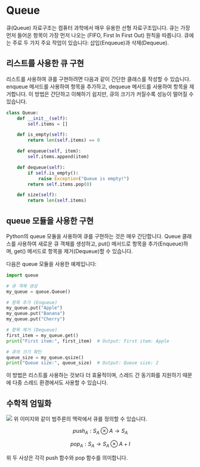 <h1>Queue</h1>
큐(Queue) 자료구조는 컴퓨터 과학에서 매우 유용한 선형 자료구조입니다. 큐는 가장 먼저 들어온 항목이 가장 먼저 나오는 (FIFO, First In First Out) 원칙을 따릅니다. 큐에는 주로 두 가지 주요 작업이 있습니다: 삽입(Enqueue)과 삭제(Dequeue).
<h2>리스트를 사용한 큐 구현</h2>
리스트를 사용하여 큐를 구현하려면 다음과 같이 간단한 클래스를 작성할 수 있습니다. enqueue 메서드를 사용하여 항목을 추가하고, dequeue 메서드를 사용하여 항목을 제거합니다. 이 방법은 간단하고 이해하기 쉽지만, 큐의 크기가 커질수록 성능이 떨어질 수 있습니다.

```python
class Queue:
    def __init__(self):
        self.items = []

    def is_empty(self):
        return len(self.items) == 0

    def enqueue(self, item):
        self.items.append(item)

    def dequeue(self):
        if self.is_empty():
            raise Exception("Queue is empty!")
        return self.items.pop(0)

    def size(self):
        return len(self.items)
 ```
 <h2>queue 모듈을 사용한 구현</h2>
 Python의 queue 모듈을 사용하여 큐를 구현하는 것은 매우 간단합니다. Queue 클래스를 사용하여 새로운 큐 객체를 생성하고, put() 메서드로 항목을 추가(Enqueue)하며, get() 메서드로 항목을 제거(Dequeue)할 수 있습니다.

다음은 queue 모듈을 사용한 예제입니다:

```python
import queue

# 큐 객체 생성
my_queue = queue.Queue()

# 항목 추가 (Enqueue)
my_queue.put("Apple")
my_queue.put("Banana")
my_queue.put("Cherry")

# 항목 제거 (Dequeue)
first_item = my_queue.get()
print("First item:", first_item)  # Output: First item: Apple

# 큐의 크기 확인
queue_size = my_queue.qsize()
print("Queue size:", queue_size)  # Output: Queue size: 2
```
이 방법은 리스트를 사용하는 것보다 더 효율적이며, 스레드 간 동기화를 지원하기 때문에 다중 스레드 환경에서도 사용할 수 있습니다.

<h2>수학적 엄밀화</h2>
<img src="https://user-images.githubusercontent.com/81010325/230551659-7304d76f-8d99-4ab4-b2fd-59bb2f1ca23d.JPG">
위 이미지와 같이 범주론의 맥락에서 큐를 정의할 수 있습니다.


$$
push_A:S_A\otimes A\rightarrow S_A
$$


$$
pop_A:S_A→S_A⊗A+I
$$

위 두 사상은 각각 push 함수와 pop 함수를 의미합니다.
